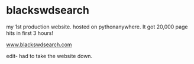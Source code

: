 # blackswdsearch
my 1st production website. hosted on pythonanywhere. It got 20,000 page hits in first 3 hours!

www.blackswdsearch.com

edit- had to take the website down. 
